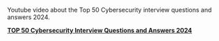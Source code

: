 Youtube video about the Top 50 Cybersecurity interview questions and answers 2024.

**[TOP 50 Cybersecurity Interview Questions and Answers 2024](https://www.youtube.com/watch?v=GQEKp32svPk)**
